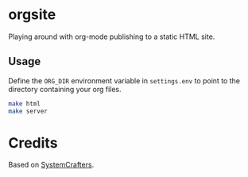 # orgsite

Playing around with org-mode publishing to a static HTML site.

## Usage

Define the `ORG_DIR` environment variable in `settings.env` to point to 
the directory containing your org files.

```bash
make html
make server
```

# Credits

Based on [SystemCrafters](https://github.com/SystemCrafters/org-website-example).

